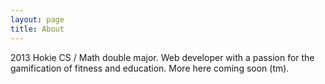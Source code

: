```yaml
---
layout: page
title: About
---
```


2013 Hokie CS / Math double major. Web developer with a passion for the gamification of fitness and education. More here coming soon (tm).
